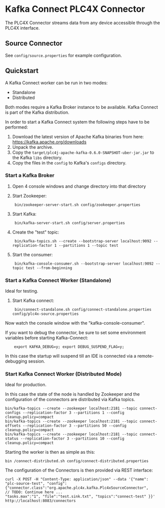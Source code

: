 <!--

  Licensed to the Apache Software Foundation (ASF) under one or more
  contributor license agreements.  See the NOTICE file distributed with
  this work for additional information regarding copyright ownership.
  The ASF licenses this file to You under the Apache License, Version 2.0
  (the "License"); you may not use this file except in compliance with
  the License.  You may obtain a copy of the License at

      http://www.apache.org/licenses/LICENSE-2.0

  Unless required by applicable law or agreed to in writing, software
  distributed under the License is distributed on an "AS IS" BASIS,
  WITHOUT WARRANTIES OR CONDITIONS OF ANY KIND, either express or implied.
  See the License for the specific language governing permissions and
  limitations under the License.

-->

# Kafka Connect PLC4X Connector

The PLC4X Connector streams data from any device accessible through the PLC4X interface.

## Source Connector

See `config/source.properties` for example configuration.

## Quickstart

A Kafka Connect worker can be run in two modes: 
- Standalone
- Distributed

Both modes require a Kafka Broker instance to be available.
Kafka Connect is part of the Kafka distribution. 

In order to start a Kafka Connect system the following steps have to be performed:

1) Download the latest version of Apache Kafka binaries from here: https://kafka.apache.org/downloads
2) Unpack the archive.
3) Copy the `target/plc4j-apache-kafka-0.6.0-SNAPSHOT-uber-jar.jar` to the Kafka `libs` directory.
4) Copy the files in the `config` to Kafka's `configs` directory.

### Start a Kafka Broker

1) Open 4 console windows and change directory into that directory
2) Start Zookeeper: 
        
        bin/zookeeper-server-start.sh config/zookeeper.properties 

3) Start Kafka:
        
        bin/kafka-server-start.sh config/server.properties

4) Create the "test" topic:
        
        bin/kafka-topics.sh --create --bootstrap-server localhost:9092 --replication-factor 1 --partitions 1 --topic test

5) Start the consumer:
        
        bin/kafka-console-consumer.sh --bootstrap-server localhost:9092 --topic test --from-beginning

### Start a Kafka Connect Worker (Standalone)

Ideal for testing. 

1) Start Kafka connect:
        
        bin/connect-standalone.sh config/connect-standalone.properties config/plc4x-source.properties

Now watch the console window with the "kafka-console-consumer". 

If you want to debug the connector, be sure to set some environment variables before starting Kafka-Connect:

        export KAFKA_DEBUG=y; export DEBUG_SUSPEND_FLAG=y;

In this case the startup will suspend till an IDE is connected via a remote-debugging session.

### Start Kafka Connect Worker (Distributed Mode)

Ideal for production.

In this case the state of the node is handled by Zookeeper and the configuration of the connectors are distributed via Kafka topics.

    bin/kafka-topics --create --zookeeper localhost:2181 --topic connect-configs --replication-factor 3 --partitions 1 --config cleanup.policy=compact
    bin/kafka-topics --create --zookeeper localhost:2181 --topic connect-offsets --replication-factor 3 --partitions 50 --config cleanup.policy=compact
    bin/kafka-topics --create --zookeeper localhost:2181 --topic connect-status --replication-factor 3 --partitions 10 --config cleanup.policy=compact

Starting the worker is then as simple as this:

    bin /connect-distributed.sh config/connect-distributed.properties
    
The configuration of the Connectors is then provided via REST interface:

    curl -X POST -H "Content-Type: application/json" --data '{"name": "plc-source-test", "config": {"connector.class":"org.apache.plc4x.kafka.Plc4xSourceConnector", 
    // TODO: Continue here ...
    "tasks.max":"1", "file":"test.sink.txt", "topics":"connect-test" }}' http://localhost:8083/connectors
